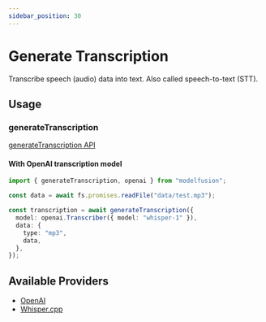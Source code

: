 ```yaml
---
sidebar_position: 30
---
```


# Generate Transcription

Transcribe speech (audio) data into text. Also called speech-to-text (STT).

## Usage

### generateTranscription

[generateTranscription API](/api/modules#generatetranscription)

#### With OpenAI transcription model

```ts
import { generateTranscription, openai } from "modelfusion";

const data = await fs.promises.readFile("data/test.mp3");

const transcription = await generateTranscription({
  model: openai.Transcriber({ model: "whisper-1" }),
  data: {
    type: "mp3",
    data,
  },
});
```

## Available Providers

- [OpenAI](/integration/model-provider/openai)
- [Whisper.cpp](/integration/model-provider/whispercpp)
